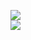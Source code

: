 [![](https://img.shields.io/badge/Made%20With-Github%20Spray-lightgrey.svg?style=for-the-badge&logo=github)](https://github.com/Annihil/github-spray#936)  
[![](https://i.imgur.com/2DrTn0Z.gif)](https://github.com/Annihil/github-spray)